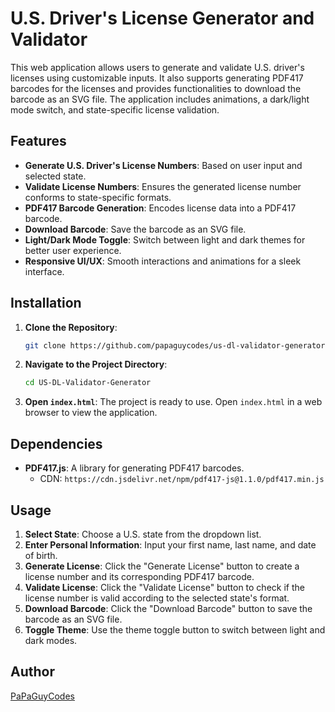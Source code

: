 # U.S. Driver's License Generator and Validator

This web application allows users to generate and validate U.S. driver's licenses using customizable inputs. It also supports generating PDF417 barcodes for the licenses and provides functionalities to download the barcode as an SVG file. The application includes animations, a dark/light mode switch, and state-specific license validation.

## Features

- **Generate U.S. Driver's License Numbers**: Based on user input and selected state.
- **Validate License Numbers**: Ensures the generated license number conforms to state-specific formats.
- **PDF417 Barcode Generation**: Encodes license data into a PDF417 barcode.
- **Download Barcode**: Save the barcode as an SVG file.
- **Light/Dark Mode Toggle**: Switch between light and dark themes for better user experience.
- **Responsive UI/UX**: Smooth interactions and animations for a sleek interface.

## Installation

1. **Clone the Repository**:
    ```bash
    git clone https://github.com/papaguycodes/us-dl-validator-generator.git
    ```

2. **Navigate to the Project Directory**:
    ```bash
    cd US-DL-Validator-Generator
    ```

3. **Open `index.html`**: The project is ready to use. Open `index.html` in a web browser to view the application.

## Dependencies

- **PDF417.js**: A library for generating PDF417 barcodes.
    - CDN: `https://cdn.jsdelivr.net/npm/pdf417-js@1.1.0/pdf417.min.js`

## Usage

1. **Select State**: Choose a U.S. state from the dropdown list.
2. **Enter Personal Information**: Input your first name, last name, and date of birth.
3. **Generate License**: Click the "Generate License" button to create a license number and its corresponding PDF417 barcode.
4. **Validate License**: Click the "Validate License" button to check if the license number is valid according to the selected state's format.
5. **Download Barcode**: Click the "Download Barcode" button to save the barcode as an SVG file.
6. **Toggle Theme**: Use the theme toggle button to switch between light and dark modes.

## Author

[PaPaGuyCodes](https://github.com/PaPaGuyCodes)
